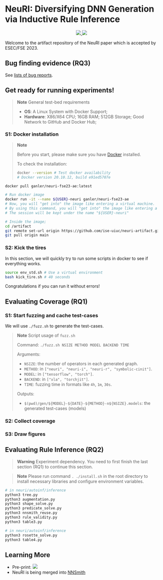 # NeuRI: Diversifying DNN Generation via Inductive Rule Inference

<p align="center">
    <a href="https://arxiv.org/abs/2302.02261"><img src="https://img.shields.io/badge/arXiv-2302.02261-b31b1b.svg">
    <a href="https://github.com/ise-uiuc/neuri-artifact/blob/main/LICENSE"><img src="https://img.shields.io/badge/License-Apache_2.0-blue.svg"></a>
</p>

Welcome to the artifact repository of the NeuRI paper which is accepted by ESEC/FSE 2023.


## Bug finding evidence (RQ3)

See [lists of bug reports](docs/rq3-bug-reports.md).


## Get ready for running experiments!

> **Note** General test-bed requirements
> 
> * **OS**: A Linux System with Docker Support;
> * **Hardware**: X86/X64 CPU; 16GB RAM; 512GB Storage; Good Network to GitHub and Docker Hub;

### S1: Docker installation

> **Note**
> 
> Before you start, please make sure you have [Docker](https://docs.docker.com/engine/install/) installed.
>
> To check the installation:
> ```bash
> docker --version # Test docker availability
> # Docker version 20.10.12, build e91ed5707e
> ```

```bash
docker pull ganler/neuri-fse23-ae:latest

# Run docker image
docker run -it --name ${USER}-neuri ganler/neuri-fse23-ae
# Now, you will "get into" the image like entering a virtual machine.
# By using this command, you will "get into" the image like entering a virtual machine.
# The session will be kept under the name "${USER}-neuri"

# Inside the image;
cd /artifact
git remote set-url origin https://github.com/ise-uiuc/neuri-artifact.git
git pull origin main
```

### S2: Kick the tires

In this section, we will quickly try to run some scripts in docker to see if everything works.

```bash
source env_std.sh # Use a virtual environment
bash kick_tire.sh # 40 seconds
```

Congratulations if you can run it without errors!

## Evaluating Coverage (RQ1)

### S1: Start fuzzing and cache test-cases

We will use `./fuzz.sh` to generate the test-cases.

> **Note** Script usage of `fuzz.sh`
> 
> Command: `./fuzz.sh NSIZE METHOD MODEL BACKEND TIME`
> 
> Arguments:
> * `NSIZE`: the number of operators in each generated graph.
> * `METHOD`: in `["neuri", "neuri-i", "neuri-r", "symbolic-cinit"]`.
> * `MODEL`: in `["tensorflow", "torch"]`.
> * `BACKEND`: in `["xla", "torchjit"]`.
> * `TIME`: fuzzing time in formats like `4h`, `1m`, `30s`.
>
> Outputs:
> * `$(pwd)/gen/${MODEL}-${DATE}-${METHOD}-n${NSIZE}.models`: the generated test-cases (models)

### S2: Collect coverage

### S3: Draw figures


## Evaluating Rule Inference (RQ2)

> **Warning** Experiment dependency.
> You need to first finish the last section (RQ1) to continue this section.

> **Note** Please run command `. ./install.sh` in the root directory to install necessary libraries and configure environment variables.

```bash
# in neuri/autoinf/inference
python3 tree.py
python3 augmentation.py
python3 shape_solve.py
python3 predicate_solve.py
python3 nnsmith_reuse.py
python3 rule_validity.py
python3 table3.py
```

```bash
# in neuri/autoinf/inference
python3 rosette_solve.py
python3 table4.py
```


## Learning More

- Pre-print: [![](https://img.shields.io/badge/arXiv-2302.02261-b31b1b.svg)](https://arxiv.org/abs/2302.02261)
- NeuRI is being merged into [NNSmith](https://github.com/ise-uiuc/nnsmith)
